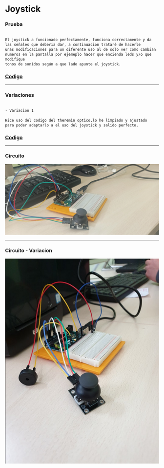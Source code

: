 # Joystick

### Prueba

```

El joystick a funcionado perfectamente, funciona correctamente y da
las señales que deberia dar, a continuacion trataré de hacerle 
unas modificaciones para un diferente uso al de solo ver como cambian
numeros en la pantalla por ejemeplo hacer que encienda leds y/o que modifique
tonos de sonidos según a que lado apunte el joystick.

```

### [Codigo](https://github.com/Samael696/arduino/blob/main/joystick.ino)

---

### Variaciones

```

- Variacion 1

Hice uso del codigo del theremin optico,lo he limpiado y ajustado 
para poder adaptarlo a el uso del joystick y salido perfecto.

```

### [Codigo](https://github.com/Samael696/arduino/blob/main/joystick%20X%20theremin.ino)

---

### Circuito

![](https://github.com/Samael696/arduino/raw/main/IMG_20220126_133159.jpg?raw=true)

---

### Circuito - Variacion

![](https://github.com/Baultek/Arduino/blob/main/imagenes%20arduino/Joystick.png?raw=true)
